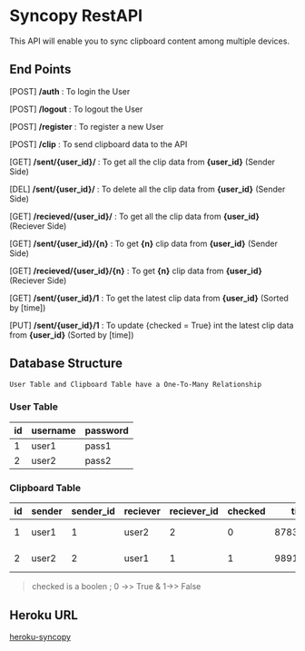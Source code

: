 # Syncopy RestAPI

This API will enable you to sync clipboard content among multiple devices.

## End Points

 [POST] **/auth** : To login the User 
	
 [POST] **/logout** : To logout the User
	
 [POST] **/register**  : To register a new User
 
 [POST] **/clip** : To send clipboard data to the API
		
 [GET] **/sent/{user_id}/** : To get all the clip data from **{user_id}** (Sender Side)

 [DEL] **/sent/{user_id}/** : To delete all the clip data from **{user_id}** (Sender Side)

 [GET] **/recieved/{user_id}/** : To get all the clip data from **{user_id}** (Reciever Side)

 [GET] **/sent/{user_id}/{n}** : To get **{n}** clip data from **{user_id}** (Sender Side)
 
 [GET] **/recieved/{user_id}/{n}** : To get **{n}** clip data from **{user_id}** (Reciever Side) 

 [GET] **/sent/{user_id}/1** : To get the latest clip data from **{user_id}** (Sorted by [time])

 [PUT] **/sent/{user_id}/1** : To update {checked = True} int the latest clip data from **{user_id}** (Sorted by [time])
 
 
## Database Structure
	User Table and Clipboard Table have a One-To-Many Relationship

### User Table
| id               |username                       |password                        |
|----------------|-------------------------------|-----------------------------|
|1|user1|pass1|
|2|user2|pass2|

### Clipboard Table

|id|sender|sender_id|reciever|reciever_id|checked|time|content|user_id|
|----------------|-------------|--------|----|-----|-----|-------|------|------|
|1|user1|1|user2|2|0|878372873|"Copied Text"|1|
|2|user2|2|user1|1|1|989127937|"Copied Text"|2|


> checked is a boolen ; 0 ->> True & 1->> False

## Heroku URL

[heroku-syncopy](https://syncopy-api.herokuapp.com)
